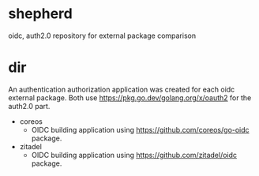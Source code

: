 # shepherd
oidc, auth2.0 repository for external package comparison

# dir

An authentication authorization application was created for each oidc external package.
Both use https://pkg.go.dev/golang.org/x/oauth2 for the auth2.0 part.

- coreos
    - OIDC building application using https://github.com/coreos/go-oidc package.
- zitadel
    - OIDC building application using https://github.com/zitadel/oidc package.
